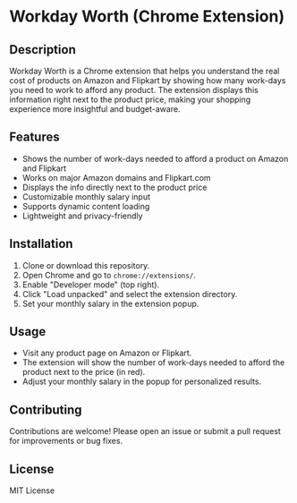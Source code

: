 # Workday Worth (Chrome Extension)

## Description
Workday Worth is a Chrome extension that helps you understand the real cost of products on Amazon and Flipkart by showing how many work-days you need to work to afford any product. The extension displays this information right next to the product price, making your shopping experience more insightful and budget-aware.

## Features
- Shows the number of work-days needed to afford a product on Amazon and Flipkart
- Works on major Amazon domains and Flipkart.com
- Displays the info directly next to the product price
- Customizable monthly salary input
- Supports dynamic content loading
- Lightweight and privacy-friendly

## Installation
1. Clone or download this repository.
2. Open Chrome and go to `chrome://extensions/`.
3. Enable "Developer mode" (top right).
4. Click "Load unpacked" and select the extension directory.
5. Set your monthly salary in the extension popup.

## Usage
- Visit any product page on Amazon or Flipkart.
- The extension will show the number of work-days needed to afford the product next to the price (in red).
- Adjust your monthly salary in the popup for personalized results.

## Contributing
Contributions are welcome! Please open an issue or submit a pull request for improvements or bug fixes.

## License
MIT License 